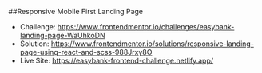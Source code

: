 ##Responsive Mobile First Landing Page
- Challenge: https://www.frontendmentor.io/challenges/easybank-landing-page-WaUhkoDN
- Solution: https://www.frontendmentor.io/solutions/responsive-landing-page-using-react-and-scss-988Jrxy8O
- Live Site: https://easybank-frontend-challenge.netlify.app/
